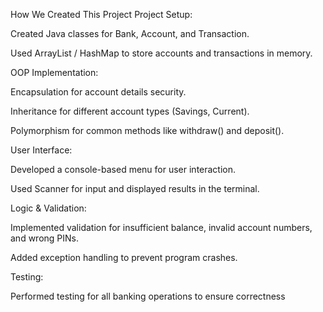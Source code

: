 How We Created This Project
Project Setup:

Created Java classes for Bank, Account, and Transaction.

Used ArrayList / HashMap to store accounts and transactions in memory.

OOP Implementation:

Encapsulation for account details security.

Inheritance for different account types (Savings, Current).

Polymorphism for common methods like withdraw() and deposit().

User Interface:

Developed a console-based menu for user interaction.

Used Scanner for input and displayed results in the terminal.

Logic & Validation:

Implemented validation for insufficient balance, invalid account numbers, and wrong PINs.

Added exception handling to prevent program crashes.

Testing:

Performed testing for all banking operations to ensure correctness
